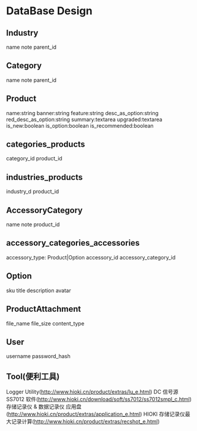 # DataBase Design


## Industry
name
note
parent_id

## Category
name
note
parent_id

## Product
name:string
banner:string
feature:string
desc_as_option:string
red_desc_as_option:string
summary:textarea
upgraded:textarea
is_new:boolean
is_option:boolean
is_recommended:boolean

## categories_products
category_id
product_id

## industries_products
industry_d
product_id


## AccessoryCategory
name
note
product_id

## accessory_categories_accessories
accessory_type: Product|Option
accessory_id
accessory_category_id

## Option
sku
title
description
avatar

## ProductAttachment
file_name
file_size
content_type

## User
username
password_hash


## Tool(便利工具)

Logger Utility(http://www.hioki.cn/product/extras/lu_e.html)
DC 信号源 SS7012 软件(http://www.hioki.cn/download/soft/ss7012/ss7012smpl_c.html)
存储记录仪 & 数据记录仪 应用盘(http://www.hioki.cn/product/extras/application_e.html)
HIOKI 存储记录仪最大记录计算(http://www.hioki.cn/product/extras/recshot_e.html)


